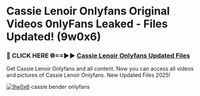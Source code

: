 # Cassie Lenoir Onlyfans Original Videos 0nlyFans Leaked - Files Updated! (9w0x6)

<h3>🔴 CLICK HERE 🌐==►► <a href="https://tinyurl.com/4seja8ks" rel="nofollow">Cassie Lenoir Onlyfans Updated Files</a></h3>

Get Cassie Lenoir Onlyfans and all content. Now you can access all videos and pictures of Cassie Lenoir Onlyfans. New Updated Files 2025!

[![9w0x6](https://i.imgur.com/EWjZXRe.gif)](https://tinyurl.com/4seja8ks)
cassie bender onlyfans